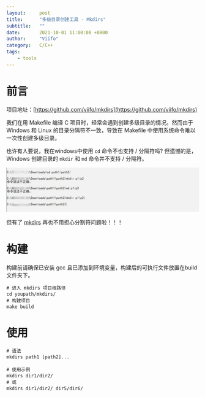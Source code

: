 ```yaml
---
layout:     post
title:      "多级目录创建工具 - Mkdirs"
subtitle:   ""
date:       2021-10-01 11:00:00 +0800
author:     "Viifo"
category:   C/C++
tags:
    - tools
---
```


# 前言
项目地址：[https://github.com/viifo/mkdirs](https://github.com/viifo/mkdirs)

我们在用 Makefile 编译 C 项目时，经常会遇到创建多级目录的情况。然而由于 Windows 和 Linux 的目录分隔符不一致，导致在 Makefile 中使用系统命令难以一次性创建多级目录。

也许有人要说，我在windows中使用 `cd` 命令不也支持 / 分隔符吗? 但遗憾的是，Windows 创建目录的 `mkdir` 和 `md` 命令并不支持 / 分隔符。

![mkdir 和 md 命令并不支持 / 分隔符](/resource/images/tools/cplus/mkdirs_01.jpg)

但有了 [mkdirs](https://github.com/viifo/mkdirs) 再也不用担心分割符问题啦！！！

# 构建
构建前请确保已安装 gcc 且已添加到环境变量，构建后的可执行文件放置在build文件夹下。
```shell
# 进入 mkdirs 项目根路径
cd youpath/mkdirs/
# 构建项目
make build
```

# 使用
```shell
# 语法
mkdirs path1 [path2]...

# 使用示例
mkdirs dir1/dir2/
# 或 
mkdirs dir1/dir2/ dir5/dir6/
```
